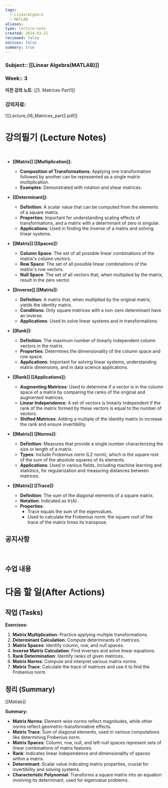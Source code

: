 ```yaml
---
tags:
  - LinearAlgebra
  - MATLAB
aliases: 
type: lecture-note
created: 2024-03-22
reviewed: false
notices: false
summary: true
---
```

### **Subject**:: [[Linear Algebra(MATLAB)]]
### **Week**:: 3

**이전 강의 노트**: [[5. Matrices Part1]]

### 강의자료: 
![[Lecture_06_Matrices_part2.pdf]]

# 강의필기 (Lecture Notes)
<br>

- **[[Matrix]] [[Multiplication]]:**
    
    - **Composition of Transformations**: Applying one transformation followed by another can be represented as a single matrix multiplication.
    - **Examples**: Demonstrated with rotation and shear matrices.
- **[[Determinant]]:**
    
    - **Definition**: A scalar value that can be computed from the elements of a square matrix.
    - **Properties**: Important for understanding scaling effects of transformations, and a matrix with a determinant of zero is singular.
    - **Applications**: Used in finding the inverse of a matrix and solving linear systems.
- **[[Matrix]] [[Spaces]]:**
    
    - **Column Space**: The set of all possible linear combinations of the matrix's column vectors.
    - **Row Space**: The set of all possible linear combinations of the matrix's row vectors.
    - **Null Space**: The set of all vectors that, when multiplied by the matrix, result in the zero vector.
- **[[Inverse]] [[Matrix]]:**
    
    - **Definition**: A matrix that, when multiplied by the original matrix, yields the identity matrix.
    - **Conditions**: Only square matrices with a non-zero determinant have an inverse.
    - **Applications**: Used to solve linear systems and in transformations.
- **[[Rank]]:**
    
    - **Definition**: The maximum number of linearly independent column vectors in the matrix.
    - **Properties**: Determines the dimensionality of the column space and row space.
    - **Applications**: Important for solving linear systems, understanding matrix dimensions, and in data science applications.
- **[[Rank]] [[Applications]]:**
    
    - **Augmenting Matrices**: Used to determine if a vector is in the column space of a matrix by comparing the ranks of the original and augmented matrices.
    - **Linear Independence**: A set of vectors is linearly independent if the rank of the matrix formed by these vectors is equal to the number of vectors.
    - **Shifted Matrices**: Adding a multiple of the identity matrix to increase the rank and ensure invertibility.
- **[[Matrix]] [[Norms]]:**
    
    - **Definition**: Measures that provide a single number characterizing the size or length of a matrix.
    - **Types**: Include Frobenius norm (L2 norm), which is the square root of the sum of the absolute squares of its elements.
    - **Applications**: Used in various fields, including machine learning and statistics, for regularization and measuring distances between matrices.
- **[[Matrix]] [[Trace]]:**
    
    - **Definition**: The sum of the diagonal elements of a square matrix.
    - **Notation**: Indicated as tr(A).
    - **Properties**:
        - Trace equals the sum of the eigenvalues.
        - Used to calculate the Frobenius norm: the square root of the trace of the matrix times its transpose.

## 공지사항
<br>



## 수업 내용


# 다음 할 일(After Actions)
## 작업 (Tasks)

**Exercises:**

1. **Matrix Multiplication**: Practice applying multiple transformations.
2. **Determinant Calculation**: Compute determinants of matrices.
3. **Matrix Spaces**: Identify column, row, and null spaces.
4. **Inverse Matrix Calculation**: Find inverses and solve linear equations.
5. **Rank Determination**: Identify ranks of given matrices.
6. **Matrix Norms**: Compute and interpret various matrix norms.
7. **Matrix Trace**: Calculate the trace of matrices and use it to find the Frobenius norm.

## 정리 (Summary)
[[Matlab]]

**Summary:**

- **Matrix Norms**: Element-wise norms reflect magnitudes, while other norms reflect geometric-transformative effects.
- **Matrix Trace**: Sum of diagonal elements, used in various computations like determining Frobenius norm.
- **Matrix Spaces**: Column, row, null, and left-null spaces represent sets of linear combinations of matrix features.
- **Rank**: Indicates linear independence and dimensionality of spaces within a matrix.
- **Determinant**: Scalar value indicating matrix properties, crucial for invertibility and solving systems.
- **Characteristic Polynomial**: Transforms a square matrix into an equation involving its determinant, used for eigenvalue problems.

